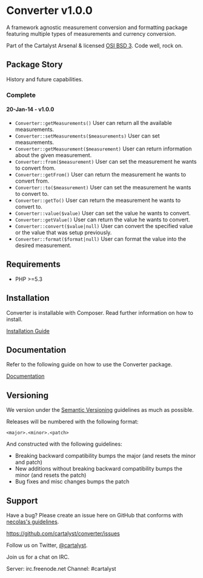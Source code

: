 # Converter v1.0.0

A framework agnostic measurement conversion and formatting package featuring multiple types of measurements and currency conversion.

Part of the Cartalyst Arsenal & licensed [OSI BSD 3](license.txt). Code well, rock on.

## Package Story

History and future capabilities.

### Complete

#### 20-Jan-14 - v1.0.0

- ```Converter::getMeasurements()``` User can return all the available measurements.
- ```Converter::setMeasurements($measurements)``` User can set measurements.
- ```Converter::getMeasurement($measurement)``` User can return information about the given measurement.
- ```Converter::from($measurement)``` User can set the measurement he wants to convert from.
- ```Converter::getFrom()``` User can return the measurement he wants to convert from.
- ```Converter::to($measurement)``` User can set the measurement he wants to convert to.
- ```Converter::getTo()``` User can return the measurement he wants to convert to.
- ```Converter::value($value)``` User can set the value he wants to convert.
- ```Converter::getValue()``` User can return the value he wants to convert.
- ```Converter::convert($value|null)``` User can convert the specified value or the value that was setup previously.
- ```Converter::format($format|null)``` User can format the value into the desired measurement.

## Requirements

- PHP >=5.3

## Installation

Converter is installable with Composer. Read further information on how to install.

[Installation Guide](http://cartalyst.com/manual/converter/introduction/installation)

## Documentation

Refer to the following guide on how to use the Converter package.

[Documentation](http://cartalyst.com/manual/converter)

## Versioning

We version under the [Semantic Versioning](http://semver.org/) guidelines as much as possible.

Releases will be numbered with the following format:

`<major>.<minor>.<patch>`

And constructed with the following guidelines:

* Breaking backward compatibility bumps the major (and resets the minor and patch)
* New additions without breaking backward compatibility bumps the minor (and resets the patch)
* Bug fixes and misc changes bumps the patch

## Support

Have a bug? Please create an issue here on GitHub that conforms with [necolas's guidelines](https://github.com/necolas/issue-guidelines).

https://github.com/cartalyst/converter/issues

Follow us on Twitter, [@cartalyst](http://twitter.com/cartalyst).

Join us for a chat on IRC.

Server: irc.freenode.net
Channel: #cartalyst
